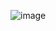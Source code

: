 ![image](https://github.com/Zwen623/Zwen-note/assets/143213923/abc959e8-1099-40ee-a670-ce89f918f7ba)
